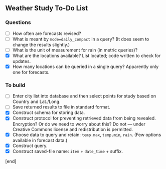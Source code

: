 ## Weather Study To-Do List   
     
### Questions                 
     
- [ ] How often are forecasts revised?
- [ ] What is meant by `mode=daily_compact` in a query? (It does seem to change the results slightly.)
- [ ] What is the unit of measurement for rain (in metric queries)?
- [x] What are the locations available? List located; code written to check for updates.
- [x] How many locations can be queried in a single query? Apparently only one for forecasts.

### To build                  

- [ ] Enter city list into database and then select points for study based on Country and Lat./Long.
- [ ] Save returned results to file in standard format. 
- [x] Construct schema for storing data.
- [x] Construct protocol for preventing retrieved data from being revealed. Encryption? Or do we need to worry about this? Do not — under Creative Commons license and redistribution is permitted.
- [x] Choose data to query and retain: `temp.max`, `temp.min`, `rain`. (Few options available in forecast data.)
- [x] Construct query.
- [x] Construct saved-file name: `item` + `date_time` + suffix.

[end]